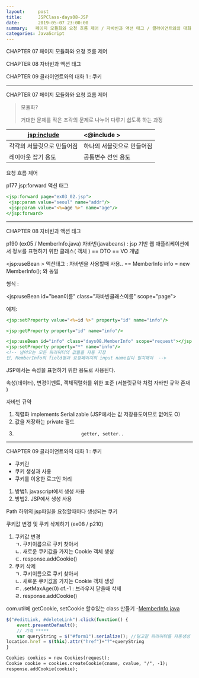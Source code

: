 ```yaml
---
layout:     post
title:      JSPClass-days08-JSP
date:       2019-05-07 23:00:00
summary:   페이지 모듈화와 요청 흐름 제어 / 자바빈과 액션 태그 / 클라이언트와의 대화 1 : 쿠키
categories: JavaScript
---
```


CHAPTER 07 페이지 모듈화와 요청 흐름 제어 

CHAPTER 08 자바빈과 액션 태그 

CHAPTER 09 클라이언트와의 대화 1 : 쿠키 

----------

CHAPTER 07 페이지 모듈화와 요청 흐름 제어 

> 모듈화?
>
>  거대한 문제를 작은 조각의 문제로 나누어 다루기 쉽도록 하는 과정

| <jsp:include>              | <@include >                |
| -------------------------- | :------------------------- |
| 각각의 서블릿으로 만들어짐 | 하나의 서블릿으로 만들어짐 |
| 레이아웃 잡기 용도         | 공통변수 선언 용도         |

 요청 흐름 제어 

p177 jsp:forward 액션 태그

```jsp
<jsp:forward page="ex03_02.jsp">
 <jsp:param value="seoul" name="addr"/>
 <jsp:param value="<%=age %>" name="age"/>
</jsp:forward>
```

------

CHAPTER 08 자바빈과 액션 태그 

p190  (ex05 / MemberInfo.java)
자바빈(javabeans) : jsp 기반 웹 애플리케이션에서 정보를 표현하기 위한 클래스( 객체 ) == DTO == VO 개념

<jsp:useBean > 액션태그 : 자바빈을 사용할때 사용..
== MemberInfo info = new MemberInfo(); 와 동일

형식 :

<jsp:useBean id="bean이름" class="자바빈클래스이름" scope="page">

예제:

```jsp
<jsp:setProperty value="<%=id %>" property="id" name="info"/>

<jsp:getProperty property="id" name="info"/>
```

```jsp
<jsp:useBean id="info" class="days08.MemberInfo" scope="request"></jsp:useBean>
<jsp:setProperty property="*" name="info"/>
<!-- 넘어오는 모든 파라미터의 값들을 자동 지정
단, MemberInfo의 field명과 요청페이지의 input name값이 일치해야  -->
```

JSP에서는 속성을 표현하기 위한 용도로 사용된다.

속성(데이터), 변경이벤트, 객체직렬화를 위한 표준 (서블릿규약 처럼 자바빈 규약 존재 )

자바빈 규약 
1. 직렬화 implements Serializable (JSP에서는 값 저장용도이므로 없어도 O)
2. 값을 저장하는 private 필드 
3. 				   				getter, setter..

------

CHAPTER 09 클라이언트와의 대화 1 : 쿠키 
<ul>
<li>쿠키란</li>
<li>쿠키 생성과 사용</li>
<li>쿠키를 이용한 로그인 처리</li>
</ul>

<ol>
<li>방법1. javascript에서 생성 사용</li>
<li>방법2. JSP에서 생성 사용</li>
</ol>


Path 하위의 jsp파일을 요청할때마다 생성되는 쿠키 


쿠키값 변경 및 쿠키 삭제하기 (ex08 / p210)
1. 쿠키값 변경<br>
ㄱ. 쿠키이름으로 쿠키 찾아서<br>
ㄴ. 새로운 쿠키값을 가지는 Cookie 객체 생성<br>
ㄷ. response.addCookie()<br>
2. 쿠키 삭제<br>
ㄱ. 쿠키이름으로 쿠키 찾아서<br>
ㄴ. 새로운 쿠키값을 가지는 Cookie 객체 생성<br>
ㄷ. .setMaxAge(0) cf.-1 : 브라우저 닫을때 삭제 <br>
ㄹ. response.addCookie()

com.util에 getCookie, setCookie 할수있는 class 만들기 -[MemberInfo.java](https://github.com/0gJo/JSPClass/blob/master/JspPro/src/days08/MemberInfo.java)

```javascript
$("#editLink, #deleteLink").click(function() {
	event.preventDefault(); 
	// 기억 *****
	var queryString = $("#form1").serialize(); //달고갈 파라미터를 자동생성 
location.href = $(this).attr("href")+"?"+queryString
}
```

```jsp
Cookies cookies = new Cookies(request);
Cookie cookie = cookies.createCookie(cname, cvalue, "/", -1);
response.addCookie(cookie);
```